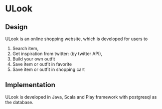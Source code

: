 # ULook

## Design
ULook is an online shopping website, which is developed for users to </br>
1. Search item, </br>
2. Get inspiration from twitter: (by twitter API), </br>
3. Build your own outfit </br> 
4. Save item or outfit in favorite</br>
6. Save item or outfit in shopping cart</br>


## Implementation
ULook is developed in Java, Scala and Play framework with postgresql as the database.

